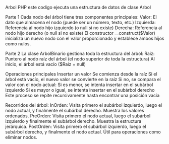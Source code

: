Arbol PHP este codigo ejecuta una estructura de datos de clase Arbol

Parte 1
Cada nodo del árbol tiene tres componentes principales:
Valor: El dato que almacena el nodo (puede ser un número, texto, etc.)
Izquierda: Referencia al nodo hijo izquierdo (o null si no existe)
Derecha: Referencia al nodo hijo derecho (o null si no existe)
El constructor __construct($Valor) inicializa un nuevo nodo con el valor proporcionado y establece ambos hijos como nulos.

Parte 2
La clase ArbolBinario gestiona toda la estructura del árbol:
Raiz: Puntero al nodo raíz del árbol (el nodo superior de toda la estructura)
Al inicio, el árbol está vacío ($Raiz = null)

Operaciones principales
Insertar un valor
Se comienza desde la raíz
Si el árbol está vacío, el nuevo valor se convierte en la raíz
Si no, se compara el valor con el nodo actual:
Si es menor, se intenta insertar en el subárbol izquierdo
Si es mayor o igual, se intenta insertar en el subárbol derecho
Este proceso se repite recursivamente hasta encontrar una posición vacía

Recorridos del árbol:
InOrden: Visita primero el subárbol izquierdo, luego el nodo actual, y finalmente el subárbol derecho. Muestra los valores ordenados.
PreOrden: Visita primero el nodo actual, luego el subárbol izquierdo y finalmente el subárbol derecho. Muestra la estructura jerárquica.
PostOrden: Visita primero el subárbol izquierdo, luego el subárbol derecho, y finalmente el nodo actual. Útil para operaciones como eliminar nodos.
